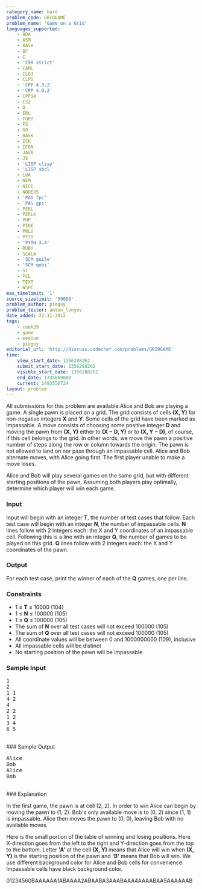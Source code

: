 ```yaml
---
category_name: hard
problem_code: GRIDGAME
problem_name: 'Game on a Grid'
languages_supported:
    - ADA
    - ASM
    - BASH
    - BF
    - C
    - 'C99 strict'
    - CAML
    - CLOJ
    - CLPS
    - 'CPP 4.3.2'
    - 'CPP 4.9.2'
    - CPP14
    - CS2
    - D
    - ERL
    - FORT
    - FS
    - GO
    - HASK
    - ICK
    - ICON
    - JAVA
    - JS
    - 'LISP clisp'
    - 'LISP sbcl'
    - LUA
    - NEM
    - NICE
    - NODEJS
    - 'PAS fpc'
    - 'PAS gpc'
    - PERL
    - PERL6
    - PHP
    - PIKE
    - PRLG
    - PYTH
    - 'PYTH 3.4'
    - RUBY
    - SCALA
    - 'SCM guile'
    - 'SCM qobi'
    - ST
    - TCL
    - TEXT
    - WSPC
max_timelimit: '1'
source_sizelimit: '50000'
problem_author: pieguy
problem_tester: anton_lunyov
date_added: 22-11-2012
tags:
    - cook29
    - game
    - medium
    - pieguy
editorial_url: 'http://discuss.codechef.com/problems/GRIDGAME'
time:
    view_start_date: 1356288262
    submit_start_date: 1356288262
    visible_start_date: 1356288262
    end_date: 1735669800
    current: 1493556724
layout: problem
---
```

All submissions for this problem are available.Alice and Bob are playing a game. A single pawn is placed on a grid. The grid consists of cells **(X, Y)** for non-negative integers **X** and **Y**. Some cells of the grid have been marked as impassable. A move consists of choosing some positive integer **D** and moving the pawn from **(X, Y)** either to **(X − D, Y)** or to **(X, Y − D)**, of course, if this cell belongs to the grid. In other words, we move the pawn a positive number of steps along the row or column towards the origin. The pawn is not allowed to land on nor pass through an impassable cell. Alice and Bob alternate moves, with Alice going first. The first player unable to make a move loses.

Alice and Bob will play several games on the same grid, but with different starting positions of the pawn. Assuming both players play optimally, determine which player will win each game.

### Input

Input will begin with an integer **T**, the number of test cases that follow. Each test case will begin with an integer **N**, the number of impassable cells. **N** lines follow with 2 integers each: the X and Y coordinates of an impassable cell. Following this is a line with an integer **Q**, the number of games to be played on this grid. **Q** lines follow with 2 integers each: the X and Y coordinates of the pawn.

### Output

For each test case, print the winner of each of the **Q** games, one per line.

### Constraints

- 1 ≤ **T** ≤ 10000 (104)
- 1 ≤ **N** ≤ 100000 (105)
- 1 ≤ **Q** ≤ 100000 (105)
- The sum of **N** over all test cases will not exceed 100000 (105)
- The sum of **Q** over all test cases will not exceed 100000 (105)
- All coordinate values will be between 0 and 1000000000 (109), inclusive
- All impassable cells will be distinct
- No starting position of the pawn will be impassable

### Sample Input

<pre>1
2
1 1
4 2
4
2 2
1 2
3 4
6 5

</pre>### Sample Output
<pre>Alice
Bob
Alice
Bob

</pre>### Explanation
In the first game, the pawn is at cell (2, 2). In order to win Alice can begin by moving the pawn to (1, 2). Bob's only available move is to (0, 2) since (1, 1) is impassable. Alice then moves the pawn to (0, 0), leaving Bob with no available moves.

Here is the small portion of the table of winning and losing positions. Here X-direction goes from the left to the right and Y-direction goes from the top to the bottom. Letter **'A'** at the cell **(X, Y)** means that Alice will win when **(X, Y)** is the starting position of the pawn and **'B'** means that Bob will win. We use different background color for Alice and Bob cells for convenience. Impassable cells have black background color.

01234560BAAAAAA1ABAAAA2ABAABA3AAABAAA4AAAABAA5AAAAAAB
